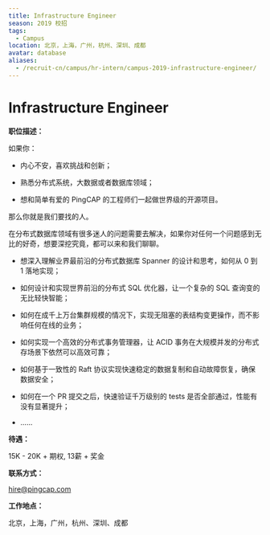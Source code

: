 ```yaml
---
title: Infrastructure Engineer
season: 2019 校招 
tags:
  - Campus
location: 北京，上海，广州，杭州、深圳、成都
avatar: database
aliases:
  - /recruit-cn/campus/hr-intern/campus-2019-infrastructure-engineer/
---
```


# Infrastructure Engineer

**职位描述：**

如果你： 

- 内心不安，喜欢挑战和创新；
 
- 熟悉分布式系统，大数据或者数据库领域； 

- 想和简单有爱的 PingCAP 的工程师们一起做世界级的开源项目。 
  
那么你就是我们要找的人。 
  
在分布式数据库领域有很多迷人的问题需要去解决，如果你对任何一个问题感到无比的好奇，想要深挖究竟，都可以来和我们聊聊。  

- 想深入理解业界最前沿的分布式数据库 Spanner 的设计和思考，如何从 0 到 1 落地实现； 

- 如何设计和实现世界前沿的分布式 SQL 优化器，让一个复杂的 SQL 查询变的无比轻快智能；
 
- 如何在成千上万台集群规模的情况下，实现无阻塞的表结构变更操作，而不影响任何在线的业务；

- 如何实现一个高效的分布式事务管理器，让 ACID 事务在大规模并发的分布式存场景下依然可以高效可靠；

- 如何基于一致性的 Raft 协议实现快速稳定的数据复制和自动故障恢复，确保数据安全；

- 如何在一个 PR 提交之后，快速验证千万级别的 tests 是否全部通过，性能有没有显著提升； 

- ......

**待遇：**

15K - 20K + 期权, 13薪 + 奖金

**联系方式：**

hire@pingcap.com

**工作地点：**

北京，上海，广州，杭州、深圳、成都
